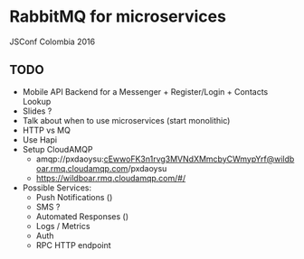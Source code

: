 # RabbitMQ for microservices
JSConf Colombia 2016


## TODO

 - Mobile API Backend for a Messenger + Register/Login + Contacts Lookup
 - Slides ?
  - Talk about when to use microservices (start monolithic)
  - HTTP vs MQ
 - Use Hapi
 - Setup CloudAMQP
   - amqp://pxdaoysu:cEwwoFK3n1rvg3MVNdXMmcbyCWmypYrf@wildboar.rmq.cloudamqp.com/pxdaoysu
   - https://wildboar.rmq.cloudamqp.com/#/
 - Possible Services:
   - Push Notifications ()
   - SMS ?
   - Automated Responses ()
   - Logs / Metrics
   - Auth
   - RPC HTTP endpoint